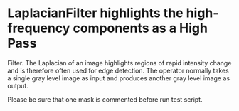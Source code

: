 # LaplacianFilter highlights the high-frequency components as a High Pass 
Filter. The Laplacian of an image highlights regions of rapid intensity 
change and is therefore often used for edge detection. The operator normally 
takes a single gray level image as input and produces another gray level 
image as output.

Please be sure that one mask is commented before run test script.